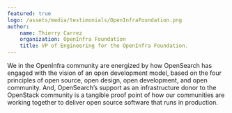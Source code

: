 ```yaml
---
featured: true
logo: /assets/media/testimonials/OpenInfraFoundation.png
author: 
    name: Thierry Carrez
    organization: OpenInfra Foundation
    title: VP of Engineering for the OpenInfra Foundation.
---
```


We in the OpenInfra community are energized by how OpenSearch has engaged with the vision of an open development model, based on the four principles of open source, open design, open development, and open community. And, OpenSearch’s support as an infrastructure donor to the OpenStack community is a tangible proof point of how our communities are working together to deliver open source software that runs in production.

